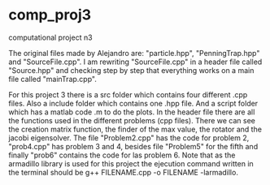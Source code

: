 # comp_proj3
computational project n3


The original files made by Alejandro are: "particle.hpp", "PenningTrap.hpp" and "SourceFile.cpp".
I am rewriting "SourceFile.cpp" in a header file called "Source.hpp" and checking step by step that everything works on a main file called "mainTrap.cpp".


For this project 3 there is a src folder which contains four different .cpp files. Also a include folder which contains one .hpp file. And a script folder which has a matlab code .m to do the plots. 
In the header file there are all the functions used in the different problems (cpp files). There we can see the creation matrix function, the finder of the max value, the rotator and the jacobi eigensolver. The file "Problem2.cpp" has the code for problem 2, "prob4.cpp" has problem 3 and 4, besides file "Problem5" for the fifth and finally "prob6" contains the code for las problem 6. Note that as the armadillo library is used for this project the ejecution command written in the terminal should be g++ FILENAME.cpp -o FILENAME -larmadillo.
